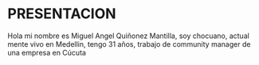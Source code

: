 # PRESENTACION

Hola mi nombre es Miguel Angel Quiñonez Mantilla, soy chocuano, actual mente vivo en Medellin, tengo 31 años, trabajo de community manager de una empresa en Cúcuta 